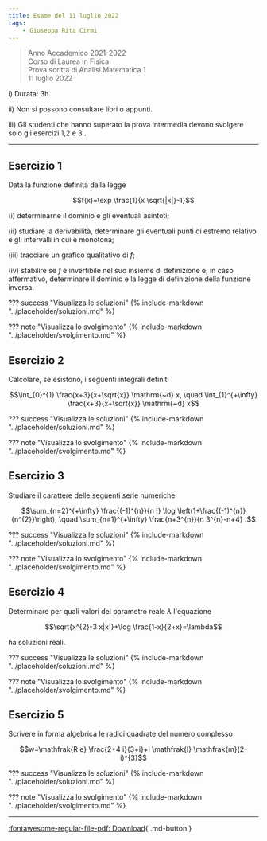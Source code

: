 ```yaml
---
title: Esame del 11 luglio 2022
tags:
    - Giuseppa Rita Cirmi
---
```


>Anno Accademico 2021-2022<br>
Corso di Laurea in Fisica<br>
Prova scritta di Analisi Matematica 1<br>
11 luglio 2022

i\) Durata: 3h.

ii\) Non si possono consultare libri o appunti.

iii\) Gli studenti che hanno superato la prova intermedia devono svolgere
solo gli esercizi 1,2 e 3 .

---

## Esercizio 1
Data la funzione definita dalla legge

$$f(x)=\exp \frac{1}{x \sqrt{|x|}-1}$$

\(i) determinarne il dominio e gli eventuali asintoti;

\(ii) studiare la derivabilità, determinare gli eventuali punti di
estremo relativo e gli intervalli in cui è monotona;

\(iii) tracciare un grafico qualitativo di $f$;

\(iv) stabilire se $f$ è invertibile nel suo insieme di definizione e, in
caso affermativo, determinare il dominio e la legge di definizione della
funzione inversa.

??? success "Visualizza le soluzioni"
    {% include-markdown "../placeholder/soluzioni.md" %}

??? note "Visualizza lo svolgimento"
    {% include-markdown "../placeholder/svolgimento.md" %}

## Esercizio 2
Calcolare, se esistono, i seguenti integrali definiti

$$\int_{0}^{1} \frac{x+3}{x+\sqrt{x}} \mathrm{~d} x, \quad \int_{1}^{+\infty} \frac{x+3}{x+\sqrt{x}} \mathrm{~d} x$$

??? success "Visualizza le soluzioni"
    {% include-markdown "../placeholder/soluzioni.md" %}

??? note "Visualizza lo svolgimento"
    {% include-markdown "../placeholder/svolgimento.md" %}

## Esercizio 3
Studiare il carattere delle seguenti serie numeriche

$$\sum_{n=2}^{+\infty} \frac{(-1)^{n}}{n !} \log \left(1+\frac{(-1)^{n}}{n^{2}}\right), \quad \sum_{n=1}^{+\infty} \frac{n+3^{n}}{n 3^{n}-n+4} .$$

??? success "Visualizza le soluzioni"
    {% include-markdown "../placeholder/soluzioni.md" %}

??? note "Visualizza lo svolgimento"
    {% include-markdown "../placeholder/svolgimento.md" %}

## Esercizio 4
Determinare per quali valori del parametro reale $\lambda$ l'equazione

$$\sqrt{x^{2}-3 x|x|}+\log \frac{1-x}{2+x}=\lambda$$

ha soluzioni reali.

??? success "Visualizza le soluzioni"
    {% include-markdown "../placeholder/soluzioni.md" %}

??? note "Visualizza lo svolgimento"
    {% include-markdown "../placeholder/svolgimento.md" %}

## Esercizio 5
Scrivere in forma algebrica le radici quadrate del numero complesso

$$w=\mathfrak{R e} \frac{2+4 i}{3+i}+i \mathfrak{I} \mathfrak{m}(2-i)^{3}$$


??? success "Visualizza le soluzioni"
    {% include-markdown "../placeholder/soluzioni.md" %}

??? note "Visualizza lo svolgimento"
    {% include-markdown "../placeholder/svolgimento.md" %}

---

[:fontawesome-regular-file-pdf: Download](pdf/2022-07-11.pdf){ .md-button }

